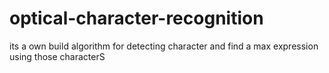 # optical-character-recognition
its a own build algorithm for detecting character and find a max expression using those characterS
